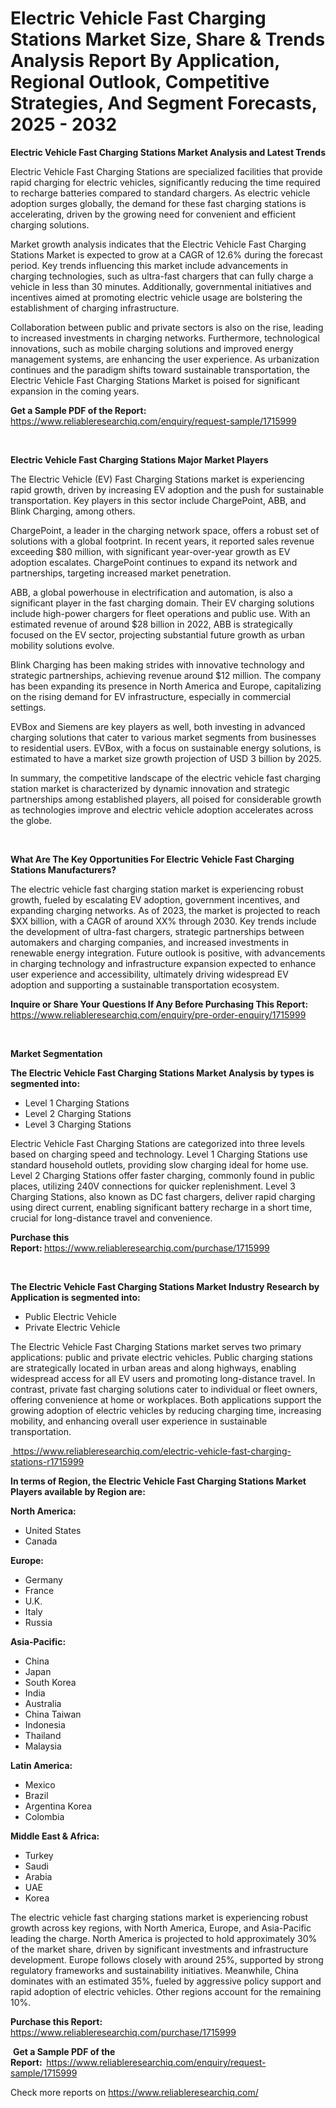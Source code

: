 <p><h1>Electric Vehicle Fast Charging Stations Market Size, Share & Trends Analysis Report By Application, Regional Outlook, Competitive Strategies, And Segment Forecasts, 2025 - 2032</h1></p><p><strong>Electric Vehicle Fast Charging Stations Market Analysis and Latest Trends</strong></p>
<p><p>Electric Vehicle Fast Charging Stations are specialized facilities that provide rapid charging for electric vehicles, significantly reducing the time required to recharge batteries compared to standard chargers. As electric vehicle adoption surges globally, the demand for these fast charging stations is accelerating, driven by the growing need for convenient and efficient charging solutions.</p><p>Market growth analysis indicates that the Electric Vehicle Fast Charging Stations Market is expected to grow at a CAGR of 12.6% during the forecast period. Key trends influencing this market include advancements in charging technologies, such as ultra-fast chargers that can fully charge a vehicle in less than 30 minutes. Additionally, governmental initiatives and incentives aimed at promoting electric vehicle usage are bolstering the establishment of charging infrastructure.</p><p>Collaboration between public and private sectors is also on the rise, leading to increased investments in charging networks. Furthermore, technological innovations, such as mobile charging solutions and improved energy management systems, are enhancing the user experience. As urbanization continues and the paradigm shifts toward sustainable transportation, the Electric Vehicle Fast Charging Stations Market is poised for significant expansion in the coming years.</p></p>
<p><strong>Get a Sample PDF of the Report:&nbsp;</strong> <a href="https://www.reliableresearchiq.com/enquiry/request-sample/1715999?utm_campaign=1082&utm_medium=2&utm_source=Github&utm_content=ia&utm_term=12012025&utm_id=electric-vehicle-fast-charging-stations">https://www.reliableresearchiq.com/enquiry/request-sample/1715999</a></p>
<p>&nbsp;</p>
<p><strong>Electric Vehicle Fast Charging Stations Major Market Players</strong></p>
<p><p>The Electric Vehicle (EV) Fast Charging Stations market is experiencing rapid growth, driven by increasing EV adoption and the push for sustainable transportation. Key players in this sector include ChargePoint, ABB, and Blink Charging, among others.</p><p>ChargePoint, a leader in the charging network space, offers a robust set of solutions with a global footprint. In recent years, it reported sales revenue exceeding $80 million, with significant year-over-year growth as EV adoption escalates. ChargePoint continues to expand its network and partnerships, targeting increased market penetration.</p><p>ABB, a global powerhouse in electrification and automation, is also a significant player in the fast charging domain. Their EV charging solutions include high-power chargers for fleet operations and public use. With an estimated revenue of around $28 billion in 2022, ABB is strategically focused on the EV sector, projecting substantial future growth as urban mobility solutions evolve.</p><p>Blink Charging has been making strides with innovative technology and strategic partnerships, achieving revenue around $12 million. The company has been expanding its presence in North America and Europe, capitalizing on the rising demand for EV infrastructure, especially in commercial settings.</p><p>EVBox and Siemens are key players as well, both investing in advanced charging solutions that cater to various market segments from businesses to residential users. EVBox, with a focus on sustainable energy solutions, is estimated to have a market size growth projection of USD 3 billion by 2025.</p><p>In summary, the competitive landscape of the electric vehicle fast charging station market is characterized by dynamic innovation and strategic partnerships among established players, all poised for considerable growth as technologies improve and electric vehicle adoption accelerates across the globe.</p></p>
<p>&nbsp;</p>
<p><strong>What Are The Key Opportunities For Electric Vehicle Fast Charging Stations Manufacturers?</strong></p>
<p><p>The electric vehicle fast charging station market is experiencing robust growth, fueled by escalating EV adoption, government incentives, and expanding charging networks. As of 2023, the market is projected to reach $XX billion, with a CAGR of around XX% through 2030. Key trends include the development of ultra-fast chargers, strategic partnerships between automakers and charging companies, and increased investments in renewable energy integration. Future outlook is positive, with advancements in charging technology and infrastructure expansion expected to enhance user experience and accessibility, ultimately driving widespread EV adoption and supporting a sustainable transportation ecosystem.</p></p>
<p><strong>Inquire or Share Your Questions If Any Before Purchasing This Report:</strong> <a href="https://www.reliableresearchiq.com/enquiry/pre-order-enquiry/1715999?utm_campaign=1082&utm_medium=2&utm_source=Github&utm_content=ia&utm_term=12012025&utm_id=electric-vehicle-fast-charging-stations">https://www.reliableresearchiq.com/enquiry/pre-order-enquiry/1715999</a></p>
<p>&nbsp;</p>
<p><strong>Market Segmentation</strong></p>
<p><strong>The Electric Vehicle Fast Charging Stations Market Analysis by types is segmented into:</strong></p>
<p><ul><li>Level 1 Charging Stations</li><li>Level 2 Charging Stations</li><li>Level 3 Charging Stations</li></ul></p>
<p><p>Electric Vehicle Fast Charging Stations are categorized into three levels based on charging speed and technology. Level 1 Charging Stations use standard household outlets, providing slow charging ideal for home use. Level 2 Charging Stations offer faster charging, commonly found in public places, utilizing 240V connections for quicker replenishment. Level 3 Charging Stations, also known as DC fast chargers, deliver rapid charging using direct current, enabling significant battery recharge in a short time, crucial for long-distance travel and convenience.</p></p>
<p><strong>Purchase this Report:&nbsp;</strong><a href="https://www.reliableresearchiq.com/purchase/1715999?utm_campaign=1082&utm_medium=2&utm_source=Github&utm_content=ia&utm_term=12012025&utm_id=electric-vehicle-fast-charging-stations">https://www.reliableresearchiq.com/purchase/1715999</a></p>
<p>&nbsp;</p>
<p><strong>The Electric Vehicle Fast Charging Stations Market Industry Research by Application is segmented into:</strong></p>
<p><ul><li>Public Electric Vehicle</li><li>Private Electric Vehicle</li></ul></p>
<p><p>The Electric Vehicle Fast Charging Stations market serves two primary applications: public and private electric vehicles. Public charging stations are strategically located in urban areas and along highways, enabling widespread access for all EV users and promoting long-distance travel. In contrast, private fast charging solutions cater to individual or fleet owners, offering convenience at home or workplaces. Both applications support the growing adoption of electric vehicles by reducing charging time, increasing mobility, and enhancing overall user experience in sustainable transportation.</p></p>
<p><a href="https://www.reliableresearchiq.com/electric-vehicle-fast-charging-stations-r1715999?utm_campaign=1082&utm_medium=2&utm_source=Github&utm_content=ia&utm_term=12012025&utm_id=electric-vehicle-fast-charging-stations">&nbsp;https://www.reliableresearchiq.com/electric-vehicle-fast-charging-stations-r1715999</a></p>
<p><strong>In terms of Region, the Electric Vehicle Fast Charging Stations Market Players available by Region are:</strong></p>
<p>
    <p> <strong> North America: </strong>
        <ul>
            <li>United States</li>
            <li>Canada</li>
        </ul>
        </p> 
    <p> <strong> Europe: </strong>
        <ul>
            <li>Germany</li>
            <li>France</li>
            <li>U.K.</li>
            <li>Italy</li>
            <li>Russia</li>
        </ul>
        </p> 
    <p> <strong> Asia-Pacific: </strong>
        <ul>
            <li>China</li>
            <li>Japan</li>
            <li>South Korea</li>
            <li>India</li>
            <li>Australia</li>
            <li>China Taiwan</li>
            <li>Indonesia</li>
            <li>Thailand</li>
            <li>Malaysia</li>
        </ul>
        </p> 
    <p> <strong> Latin America: </strong>
        <ul>
            <li>Mexico</li>
            <li>Brazil</li>
            <li>Argentina Korea</li>
            <li>Colombia</li>
        </ul>
        </p> 
    <p> <strong> Middle East & Africa: </strong>
        <ul>
            <li>Turkey</li>
            <li>Saudi</li>
            <li>Arabia</li>
            <li>UAE</li>
            <li>Korea</li>
        </ul>
    </p>
    </p>
<p><p>The electric vehicle fast charging stations market is experiencing robust growth across key regions, with North America, Europe, and Asia-Pacific leading the charge. North America is projected to hold approximately 30% of the market share, driven by significant investments and infrastructure development. Europe follows closely with around 25%, supported by strong regulatory frameworks and sustainability initiatives. Meanwhile, China dominates with an estimated 35%, fueled by aggressive policy support and rapid adoption of electric vehicles. Other regions account for the remaining 10%.</p></p>
<p><strong>Purchase this Report: </strong><a href="https://www.reliableresearchiq.com/purchase/1715999?utm_campaign=1082&utm_medium=2&utm_source=Github&utm_content=ia&utm_term=12012025&utm_id=electric-vehicle-fast-charging-stations">https://www.reliableresearchiq.com/purchase/1715999</a></p>
<p>&nbsp;<strong>Get a Sample PDF of the Report:&nbsp;&nbsp;</strong><a href="https://www.reliableresearchiq.com/enquiry/request-sample/1715999?utm_campaign=1082&utm_medium=2&utm_source=Github&utm_content=ia&utm_term=12012025&utm_id=electric-vehicle-fast-charging-stations">https://www.reliableresearchiq.com/enquiry/request-sample/1715999</a></p>
<p><strong></strong></p>
<p>Check more reports on <a href="https://www.reliableresearchiq.com/?utm_campaign=1082&utm_medium=2&utm_source=Github&utm_content=ia&utm_term=12012025&utm_id=electric-vehicle-fast-charging-stations">https://www.reliableresearchiq.com/</a></p>